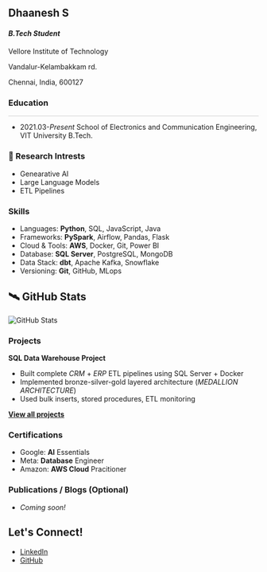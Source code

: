 ## Dhaanesh S

#### _B.Tech Student_

Vellore Institute of Technology

Vandalur-Kelambakkam rd.

Chennai, India, 600127

### Education
<hr style="height:0.5px; border:none; background-color:#ccc;" />

* 2021.03-_Present_ School of Electronics and Communication Engineering, VIT University B.Tech.

### 🧪 Research Intrests

* Genearative AI
* Large Language Models
* ETL Pipelines

### Skills

* Languages: **Python**, SQL, JavaScript, Java
* Frameworks: **PySpark**, Airflow, Pandas, Flask  
* Cloud & Tools: **AWS**, Docker, Git, Power BI  
* Database: **SQL Server**, PostgreSQL, MongoDB  
* Data Stack: **dbt**, Apache Kafka, Snowflake  
* Versioning: **Git**, GitHub, MLops

## 🛰️ GitHub Stats

![GitHub Stats](https://github-readme-stats.vercel.app/api?username=Dhaanesh26&theme=default_repocard&hide_border=false&include_all_commits=true&count_private=false)

### Projects

**SQL Data Warehouse Project**  
- Built complete _CRM_ + _ERP_ ETL pipelines using SQL Server + Docker  
- Implemented bronze-silver-gold layered architecture (_MEDALLION ARCHITECTURE_)
- Used bulk inserts, stored procedures, ETL monitoring  

[__View all projects__](https://github.com/Dhaanesh26?tab=repositories)


### Certifications

- Google: **AI** Essentials  
- Meta: **Database** Engineer 
- Amazon: **AWS Cloud** Pracitioner


### Publications / Blogs (Optional)

- _Coming soon!_


## Let's Connect!

- [LinkedIn](https://linkedin.com/in/dhaanesh-s)
- [GitHub](https://github.com/Dhaanesh26) 




